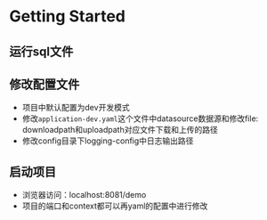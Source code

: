 # Getting Started

## 运行sql文件

## 修改配置文件
- 项目中默认配置为dev开发模式
- 修改`application-dev.yaml`这个文件中datasource数据源和修改file: downloadpath和uploadpath对应文件下载和上传的路径
- 修改config目录下logging-config中日志输出路径

## 启动项目
- 浏览器访问：localhost:8081/demo
- 项目的端口和context都可以再yaml的配置中进行修改
